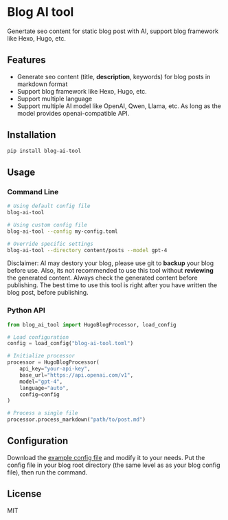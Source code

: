 # Blog AI tool
Genertate seo content for static blog post with AI, support blog framework like Hexo, Hugo, etc.

## Features
- Generate seo content (title, **description**, keywords) for blog posts in markdown format
- Support blog framework like Hexo, Hugo, etc.
- Support multiple language
- Support multiple AI model like OpenAI, Qwen, Llama, etc. As long as the model provides openai-compatible API.

## Installation

```bash
pip install blog-ai-tool
```

## Usage

### Command Line

```bash
# Using default config file
blog-ai-tool

# Using custom config file
blog-ai-tool --config my-config.toml

# Override specific settings
blog-ai-tool --directory content/posts --model gpt-4
```

Disclaimer: AI may destory your blog, please use git to **backup** your blog before use. Also, its not recommended to use this tool without **reviewing** the generated content. Always check the generated content before publishing. The best time to use this tool is right after you have written the blog post, before publishing.

### Python API

```python
from blog_ai_tool import HugoBlogProcessor, load_config

# Load configuration
config = load_config("blog-ai-tool.toml")

# Initialize processor
processor = HugoBlogProcessor(
    api_key="your-api-key",
    base_url="https://api.openai.com/v1",
    model="gpt-4",
    language="auto",
    config=config
)

# Process a single file
processor.process_markdown("path/to/post.md")
```

## Configuration

Download the [example config file](blog-ai-tool.toml) and modify it to your needs. Put the config file in your blog root directory (the same level as as your blog config file), then run the command.

## License

MIT